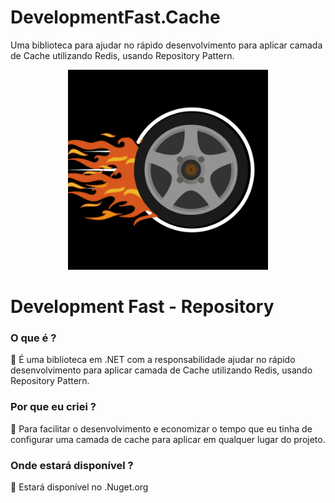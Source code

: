 # DevelopmentFast.Cache
Uma biblioteca para ajudar no rápido desenvolvimento para aplicar camada de Cache utilizando Redis, usando Repository Pattern.

<p align="center">
  <img src="https://github.com/ABNERMATHEUS/DevelopmentFast.Cache/blob/master/Logo.svg" width="320" alt="Logo" /></a>
</p>

# Development Fast - Repository

### O que é ?

<aside>
📌 É uma biblioteca em .NET com a responsabilidade ajudar no rápido desenvolvimento para aplicar camada de Cache utilizando Redis, usando Repository Pattern.
</aside>

### Por que eu criei ?

<aside>
📌 Para facilitar o desenvolvimento e economizar o tempo que eu tinha de configurar uma camada de cache para aplicar em qualquer lugar do projeto.

</aside>

### Onde estará disponível ?

<aside>
📌 Estará disponível no .Nuget.org

</aside>
